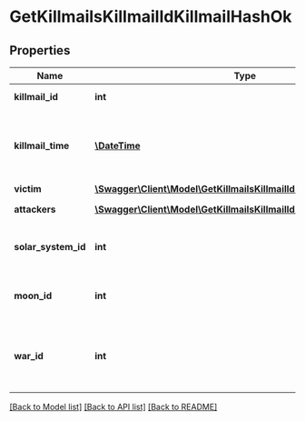 # GetKillmailsKillmailIdKillmailHashOk

## Properties
Name | Type | Description | Notes
------------ | ------------- | ------------- | -------------
**killmail_id** | **int** | ID of the killmail | 
**killmail_time** | [**\DateTime**](\DateTime.md) | Time that the victim was killed and the killmail generated | 
**victim** | [**\Swagger\Client\Model\GetKillmailsKillmailIdKillmailHashVictim**](GetKillmailsKillmailIdKillmailHashVictim.md) |  | [optional] 
**attackers** | [**\Swagger\Client\Model\GetKillmailsKillmailIdKillmailHashAttacker[]**](GetKillmailsKillmailIdKillmailHashAttacker.md) | attackers array | 
**solar_system_id** | **int** | Solar system that the kill took place in | 
**moon_id** | **int** | Moon if the kill took place at one | [optional] 
**war_id** | **int** | War if the killmail is generated in relation to an official war | [optional] 

[[Back to Model list]](../README.md#documentation-for-models) [[Back to API list]](../README.md#documentation-for-api-endpoints) [[Back to README]](../README.md)


